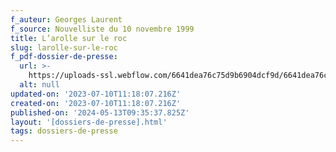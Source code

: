 ```yaml
---
f_auteur: Georges Laurent
f_source: Nouvelliste du 10 novembre 1999
title: L’arolle sur le roc
slug: larolle-sur-le-roc
f_pdf-dossier-de-presse:
  url: >-
    https://uploads-ssl.webflow.com/6641dea76c75d9b6904dcf9d/6641dea76c75d9b6904dd3c0_1999%20N01%20L%27arolle%20sur%20le%20roc%20(N.pdf
  alt: null
updated-on: '2023-07-10T11:18:07.216Z'
created-on: '2023-07-10T11:18:07.216Z'
published-on: '2024-05-13T09:35:37.825Z'
layout: '[dossiers-de-presse].html'
tags: dossiers-de-presse
---
```



